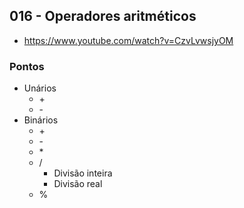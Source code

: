 ## 016 - Operadores aritméticos

- https://www.youtube.com/watch?v=CzvLvwsjyOM

### Pontos

- Unários
  - \+
  - \-
- Binários
  - \+
  - \-
  - \*
  - /
    - Divisão inteira
    - Divisão real
  - %
